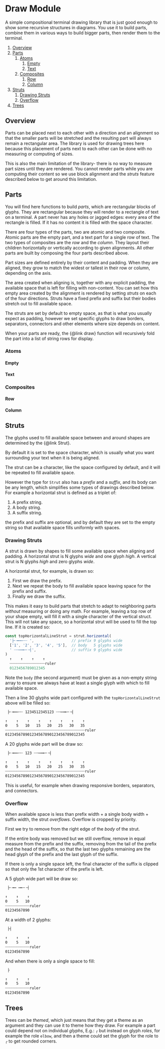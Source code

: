 # Draw Module

A simple compositional terminal drawing library that is just good enough to show some recursive structures in diagrams. You use it to build parts, combine them in various ways to build bigger parts, then render them to the terminal.

1. [Overview](#overview)
2. [Parts](#parts)
   1. [Atoms](#atoms)
      1. [Empty](#empty)
      2. [Text](#text)
   2. [Composites](#composites)
      1. [Row](#row)
      2. [Column](#column)
3. [Struts](#struts)
   1. [Drawing Struts](#drawing-struts)
   2. [Overflow](#overflow)
4. [Trees](#trees)

## Overview

Parts can be placed next to each other with a direction and an alignment so that the smaller parts will be stretched and the resulting part will always remain a rectangular area. The library is used for drawing trees here because this placement of parts next to each other can be done with no measuring or computing of sizes.

This is also the main limitation of the library- there is no way to measure part sizes until they are rendered. You cannot render parts while you are computing their content so we use block alignment and the _struts_ feature described below to get around this limitation.

## Parts

You will find here functions to build _parts_, which are rectangular blocks of glyphs. They are rectangular because they will render to a rectangle of text on a terminal. A part never has any holes or jagged edges: every area of the rectangle is filled.  If it has no content it is filled with the space character.

There are four types of the parts, two are atomic and two composite. Atomic parts are the empty part, and a text part for a single row of text. The two types of composites are the _row_ and the _column_. They layout their children horizontally or vertically according to given alignments.  All other parts are built by composing the four parts described above.

Part sizes are defined entirely by their content and padding. When they are aligned, they grow to match the widest or tallest in their row or column, depending on the axis.

The area created when aligning is, together with any explicit padding, the available space that is left for filling with non-content. You can set how this empty area created by the alignment is rendered by setting _struts_ on each of the four directions. Struts have a fixed prefix and suffix but their bodies stretch out to fill available space.

The struts are set by default to empty space, as that is what you usually expect as padding, however we set specific glyphs to draw borders, separators, connectors and other elements where size depends on content.

When your parts are ready, the {@link draw} function will recursively fold the part into a list of string rows for display.

### Atoms

#### Empty

#### Text

### Composites

#### Row

#### Column

## Struts

The glyphs used to fill available space between and around shapes are determined by the {@link Strut}.

By default it is set to the space character, which is usually what  you want surrounding your text when it is being aligned.

The strut can be a character, like the space configured by default, and it will be repeated to fill available space.

However the type for `Strut` also has a _prefix_ and a _suffix_, and its body can be any length, which simplifies some types of drawings described below. For example a horizontal strut is defined as a triplet of:

1. A prefix string.
1. A body string.
1. A suffix string.

the prefix and suffix are optional, and by default they are set to the empty string so that available space fills uniformly with spaces.

### Drawing Struts

A strut is drawn by shapes to fill some available space when aligning and padding. A horizontal strut is N glyphs _wide_ and one glyph _high_. A vertical strut is N glyphs _high_ and zero glyphs _wide_.

A horizontal strut, for example, is drawn so:

1. First we draw the prefix.
1. Next we repeat the body to fill available space leaving space for the
   prefix and suffix.
1. Finally we draw the suffix.

This makes it easy to build parts that stretch to adapt to neighboring parts _without_ measuring or doing any math. For example, leaving a top row of your shape empty, will fill it with a single character of the vertical struct.  This will not take any space, so a horizontal strut will be used to fill the top line. If it is created so:

```ts
const topHorizontalLineStrut = strut.horizontal(
  '├╴╼┅┉┄┈ ',                 // prefix 9 glyphs wide
  ['1', '2', '3', '4', '5'],  // body   5 glyphs wide
  ' ┈┄┉┅╾╌╶┤',                // suffix 9 glyphs wide
)
  ↑    ↑    ↑    ↑
  ┈┈┈┈┈┈┈┈┈┈┈┈┈┈┈┈ruler
  0123456789012345
```

Note the `body` (the second argument) must be given as a non-empty string array to ensure we always have at least a single glyph with which to fill available space.

Then a line 30 glyphs wide part configured with the `topHorizontalLineStrut` above will be filled so:

```txt
 ├╴╼┅┉┄┈ 1234512345123 ┈┄┉┅╾╌╶┤

↑    ↑    ↑    ↑    ↑    ↑    ↑    ↑
0    5   10   15   20   25   30   35
┈┈┈┈┈┈┈┈┈┈┈┈┈┈┈┈┈┈┈┈┈┈┈┈┈┈┈┈┈┈┈┈┈┈┈┈ruler
012345678901234567890123456789012345
```

A 20 glyphs wide part will be draw so:

```txt
 ├╴╼┅┉┄┈ 123 ┈┄┉┅╾╌╶┤

↑    ↑    ↑    ↑    ↑    ↑    ↑    ↑
0    5   10   15   20   25   30   35
┈┈┈┈┈┈┈┈┈┈┈┈┈┈┈┈┈┈┈┈┈┈┈┈┈┈┈┈┈┈┈┈┈┈┈┈ruler
012345678901234567890123456789012345
```

This is useful, for example when drawing responsive borders, separators, and connectors.

### Overflow

When available space is less than prefix width + a single body width + suffix width, the strut _overflows_. Overflow is cropped by priority.

First we try to remove from the right edge of the _body_ of the strut.

If the entire body was removed but we still overflow, remove in equal measure from the prefix and the suffix, removing from the tail of the prefix and the head of the suffix, so that the last two glyphs remaining are the head glyph of the prefix and the last glyph of the suffix.

If there is only a single space left, the final character of the suffix is clipped so that only the 1st character of the prefix is left.

A 5 glyph wide part will be draw so:

```txt
 ├╴╼┅ ┅╾╌╶┤

↑    ↑    ↑
0    5   10
┈┈┈┈┈┈┈┈┈┈┈ruler
01234567890
```

At a width of 2 glyphs:

```txt
 ├┤

↑    ↑    ↑
0    5   10
┈┈┈┈┈┈┈┈┈┈┈ruler
01234567890
```

And when there is only a single space to fill:

```txt
 ├

↑    ↑    ↑
0    5   10
┈┈┈┈┈┈┈┈┈┈┈ruler
01234567890
```

## Trees

Trees can be _themed_, which just means that they get a theme as an argument and they can use it to theme how they draw. For example a part could depend not on individual _glyphs_, E.g.: `┌` but instead on glyph _roles_, for example the role `elbow`, and then a theme could set the glyph for the role to `╭` to get rounded corners.
